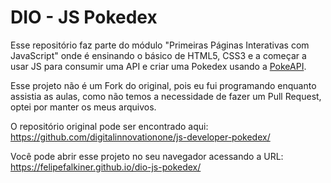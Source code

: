 # DIO - JS Pokedex

Esse repositório faz parte do módulo "Primeiras Páginas Interativas com JavaScript" onde é ensinando o básico de HTML5, CSS3 e a começar a usar JS para consumir uma API e criar uma Pokedex usando a [PokeAPI](https://pokeapi.co/).

Esse projeto não é um Fork do original, pois eu fui programando enquanto assistia as aulas, como não temos a necessidade de fazer um Pull Request, optei por manter os meus arquivos.

O repositório original pode ser encontrado aqui: https://github.com/digitalinnovationone/js-developer-pokedex/

Você pode abrir esse projeto no seu navegador acessando a URL: https://felipefalkiner.github.io/dio-js-pokedex/

